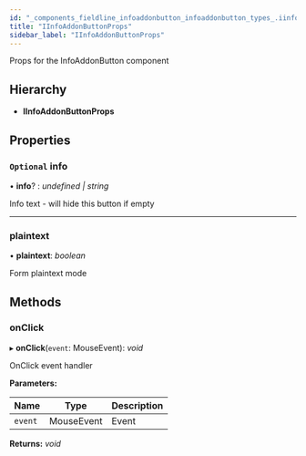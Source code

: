 ```yaml
---
id: "_components_fieldline_infoaddonbutton_infoaddonbutton_types_.iinfoaddonbuttonprops"
title: "IInfoAddonButtonProps"
sidebar_label: "IInfoAddonButtonProps"
---
```


Props for the InfoAddonButton component

## Hierarchy

* **IInfoAddonButtonProps**

## Properties

### `Optional` info

• **info**? : *undefined | string*

Info text - will hide this button if empty

___

###  plaintext

• **plaintext**: *boolean*

Form plaintext mode

## Methods

###  onClick

▸ **onClick**(`event`: MouseEvent): *void*

OnClick event handler

**Parameters:**

Name | Type | Description |
------ | ------ | ------ |
`event` | MouseEvent | Event  |

**Returns:** *void*
